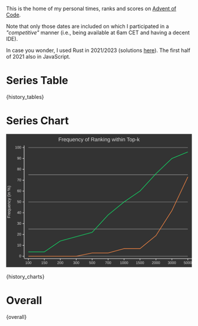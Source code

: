 This is the home of my personal times, ranks and scores on [Advent of Code](https://adventofcode.com/).

Note that only those dates are included on which I participated in a *"competitive"* manner (i.e., being available at 6am CET and having a decent IDE).

In case you wonder, I used Rust in 2021/2023 (solutions [here](https://github.com/M1ngXU/aoc-rs)). The first half of 2021 also in JavaScript.

# Series Table
{history_tables}

# Series Chart
![Metrics](/cumulative-rank-frequency.svg)

{history_charts}

# Overall
{overall}
